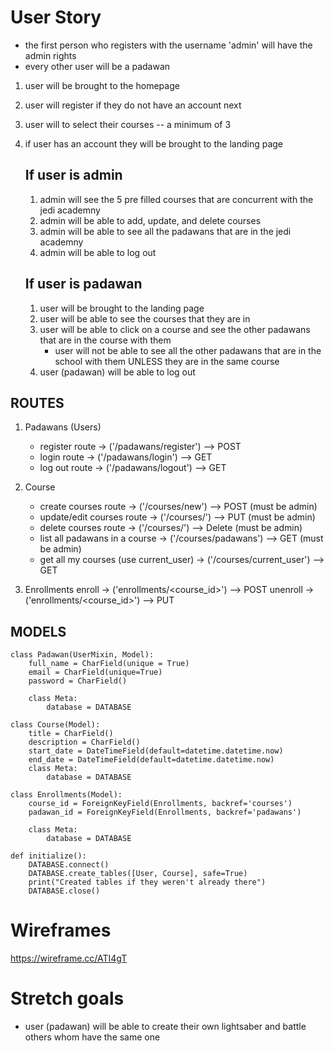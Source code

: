 # User Story

- the first person who registers with the username 'admin' will have the admin rights
- every other user will be a padawan

1. user will be brought to the homepage
2. user will register if they do not have an account next
3. user will to select their courses -- a minimum of 3
4. if user has an account they will be brought to the landing page

   ## If user is admin

   1. admin will see the 5 pre filled courses that are concurrent with the jedi academny
   2. admin will be able to add, update, and delete courses
   3. admin will be able to see all the padawans that are in the jedi academny
   4. admin will be able to log out

   ## If user is padawan

   1. user will be brought to the landing page
   2. user will be able to see the courses that they are in
   3. user will be able to click on a course and see the other padawans that are in the course with them
      - user will not be able to see all the other padawans that are in the school with them UNLESS they are in the same course
   4. user (padawan) will be able to log out

## ROUTES

1. Padawans (Users)

   - register route -> ('/padawans/register') --> POST
   - login route -> ('/padawans/login') --> GET
   - log out route -> ('/padawans/logout') --> GET

2. Course

   - create courses route -> ('/courses/new') --> POST (must be admin)
   - update/edit courses route -> ('/courses/<id>') --> PUT (must be admin)
   - delete courses route -> ('/courses/<id>') --> Delete (must be admin)
   - list all padawans in a course -> ('/courses/padawans') --> GET (must be admin)
   - get all my courses (use current_user) -> ('/courses/current_user') --> GET

3. Enrollments
   enroll -> ('enrollments/<course_id>') --> POST
   unenroll -> ('enrollments/<course_id>') --> PUT

## MODELS

```
class Padawan(UserMixin, Model):
    full_name = CharField(unique = True)
    email = CharField(unique=True)
    password = CharField()

    class Meta:
        database = DATABASE
```

```
class Course(Model):
    title = CharField()
    description = CharField()
    start_date = DateTimeField(default=datetime.datetime.now)
    end_date = DateTimeField(default=datetime.datetime.now)
    class Meta:
        database = DATABASE
```

```
class Enrollments(Model):
    course_id = ForeignKeyField(Enrollments, backref='courses')
    padawan_id = ForeignKeyField(Enrollments, backref='padawans')

    class Meta:
        database = DATABASE
```

```
def initialize():
    DATABASE.connect()
    DATABASE.create_tables([User, Course], safe=True)
    print("Created tables if they weren't already there")
    DATABASE.close()
```

# Wireframes

https://wireframe.cc/ATI4gT

# Stretch goals

- user (padawan) will be able to create their own lightsaber and battle others whom have the same one
